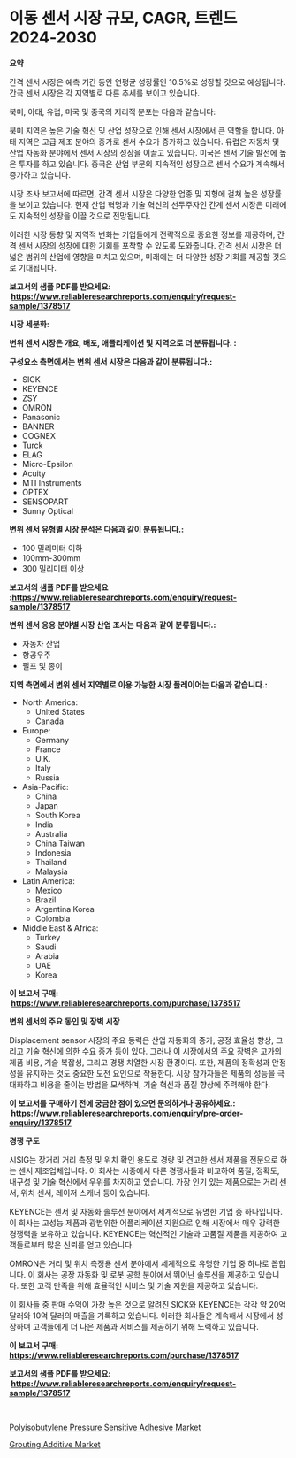 <p><h1>이동 센서 시장 규모, CAGR, 트렌드 2024-2030</h1></p><p><strong>요약</strong></p>
<p><p>간격 센서 시장은 예측 기간 동안 연평균 성장률인 10.5%로 성장할 것으로 예상됩니다. 간극 센서 시장은 각 지역별로 다른 추세를 보이고 있습니다.</p><p>북미, 아태, 유럽, 미국 및 중국의 지리적 분포는 다음과 같습니다:</p><p>북미 지역은 높은 기술 혁신 및 산업 성장으로 인해 센서 시장에서 큰 역할을 합니다. 아태 지역은 고급 제조 분야의 증가로 센서 수요가 증가하고 있습니다. 유럽은 자동차 및 산업 자동화 분야에서 센서 시장의 성장을 이끌고 있습니다. 미국은 센서 기술 발전에 높은 투자를 하고 있습니다. 중국은 산업 부문의 지속적인 성장으로 센서 수요가 계속해서 증가하고 있습니다.</p><p>시장 조사 보고서에 따르면, 간격 센서 시장은 다양한 업종 및 지형에 걸쳐 높은 성장률을 보이고 있습니다. 현재 산업 혁명과 기술 혁신의 선두주자인 간계 센서 시장은 미래에도 지속적인 성장을 이끌 것으로 전망됩니다.</p><p>이러한 시장 동향 및 지역적 변화는 기업들에게 전략적으로 중요한 정보를 제공하며, 간격 센서 시장의 성장에 대한 기회를 포착할 수 있도록 도와줍니다. 간격 센서 시장은 더 넓은 범위의 산업에 영향을 미치고 있으며, 미래에는 더 다양한 성장 기회를 제공할 것으로 기대됩니다.</p></p>
<p><strong>보고서의 샘플 PDF를 받으세요: &nbsp;<a href="https://www.reliableresearchreports.com/enquiry/request-sample/1378517">https://www.reliableresearchreports.com/enquiry/request-sample/1378517</a></strong></p>
<p><strong>시장 세분화:</strong></p>
<p><strong> 변위 센서 시장은 개요, 배포, 애플리케이션 및 지역으로 더 분류됩니다. :</strong></p>
<p><strong>구성요소 측면에서는 변위 센서 시장은 다음과 같이 분류됩니다.:</strong></p>
<p><ul><li>SICK</li><li>KEYENCE</li><li>ZSY</li><li>OMRON</li><li>Panasonic</li><li>BANNER</li><li>COGNEX</li><li>Turck</li><li>ELAG</li><li>Micro-Epsilon</li><li>Acuity</li><li>MTI Instruments</li><li>OPTEX</li><li>SENSOPART</li><li>Sunny Optical</li></ul></p>
<p><strong> 변위 센서 유형별 시장 분석은 다음과 같이 분류됩니다.:</strong></p>
<p><ul><li>100 밀리미터 이하</li><li>100mm-300mm</li><li>300 밀리미터 이상</li></ul></p>
<p><strong>보고서의 샘플 PDF를 받으세요 :<a href="https://www.reliableresearchreports.com/enquiry/request-sample/1378517">https://www.reliableresearchreports.com/enquiry/request-sample/1378517</a></strong></p>
<p><strong> 변위 센서 응용 분야별 시장 산업 조사는 다음과 같이 분류됩니다.:</strong></p>
<p><ul><li>자동차 산업</li><li>항공우주</li><li>펄프 및 종이</li></ul></p>
<p><strong>지역 측면에서 변위 센서 지역별로 이용 가능한 시장 플레이어는 다음과 같습니다.:</strong></p>
<p><ul>
    <li>
        North America:
        <ul>
            <li>United States</li>
            <li>Canada</li>
        </ul>
    </li>
    <li>
        Europe:
        <ul>
            <li>Germany</li>
            <li>France</li>
            <li>U.K.</li>
            <li>Italy</li>
            <li>Russia</li>
        </ul>
    </li>
    <li>
        Asia-Pacific:
        <ul>
            <li>China</li>
            <li>Japan</li>
            <li>South Korea</li>
            <li>India</li>
            <li>Australia</li>
            <li>China Taiwan</li>
            <li>Indonesia</li>
            <li>Thailand</li>
            <li>Malaysia</li>
        </ul>
    </li>
    <li>
        Latin America:
        <ul>
            <li>Mexico</li>
            <li>Brazil</li>
            <li>Argentina Korea</li>
            <li>Colombia</li>
        </ul>
    </li>
    <li>
        Middle East & Africa:
        <ul>
            <li>Turkey</li>
            <li>Saudi</li>
            <li>Arabia</li>
            <li>UAE</li>
            <li>Korea</li>
        </ul>
    </li>
    </ul></p>
<p><strong>이 보고서 구매: &nbsp;<a href="https://www.reliableresearchreports.com/purchase/1378517">https://www.reliableresearchreports.com/purchase/1378517</a></strong></p>
<p><strong>변위 센서의 주요 동인 및 장벽 시장</strong></p>
<p><p>Displacement sensor 시장의 주요 동력은 산업 자동화의 증가, 공정 효율성 향상, 그리고 기술 혁신에 의한 수요 증가 등이 있다. 그러나 이 시장에서의 주요 장벽은 고가의 제품 비용, 기술 복잡성, 그리고 경쟁 치열한 시장 환경이다. 또한, 제품의 정확성과 안정성을 유지하는 것도 중요한 도전 요인으로 작용한다. 시장 참가자들은 제품의 성능을 극대화하고 비용을 줄이는 방법을 모색하며, 기술 혁신과 품질 향상에 주력해야 한다.</p></p>
<p><strong>이 보고서를 구매하기 전에 궁금한 점이 있으면 문의하거나 공유하세요.: &nbsp;<a href="https://www.reliableresearchreports.com/enquiry/pre-order-enquiry/1378517">https://www.reliableresearchreports.com/enquiry/pre-order-enquiry/1378517</a></strong></p>
<p><strong>경쟁 구도</strong></p>
<p><p>시SIG는 장거리 거리 측정 및 위치 확인 용도로 경량 및 견고한 센서 제품을 전문으로 하는 센서 제조업체입니다. 이 회사는 시중에서 다른 경쟁사들과 비교하여 품질, 정확도, 내구성 및 기술 혁신에서 우위를 차지하고 있습니다. 가장 인기 있는 제품으로는 거리 센서, 위치 센서, 레이저 스캐너 등이 있습니다.</p><p>KEYENCE는 센서 및 자동화 솔루션 분야에서 세계적으로 유명한 기업 중 하나입니다. 이 회사는 고성능 제품과 광범위한 어플리케이션 지원으로 인해 시장에서 매우 강력한 경쟁력을 보유하고 있습니다. KEYENCE는 혁신적인 기술과 고품질 제품을 제공하여 고객들로부터 많은 신뢰를 얻고 있습니다.</p><p>OMRON은 거리 및 위치 측정용 센서 분야에서 세계적으로 유명한 기업 중 하나로 꼽힙니다. 이 회사는 공장 자동화 및 로봇 공학 분야에서 뛰어난 솔루션을 제공하고 있습니다. 또한 고객 만족을 위해 효율적인 서비스 및 기술 지원을 제공하고 있습니다.</p><p>이 회사들 중 판매 수익이 가장 높은 것으로 알려진 SICK와 KEYENCE는 각각 약 20억 달러와 10억 달러의 매출을 기록하고 있습니다. 이러한 회사들은 계속해서 시장에서 성장하며 고객들에게 더 나은 제품과 서비스를 제공하기 위해 노력하고 있습니다.</p></p>
<p><strong>이 보고서 구매: &nbsp; <a href="https://www.reliableresearchreports.com/purchase/1378517">https://www.reliableresearchreports.com/purchase/1378517</a></strong></p>
<p><strong>보고서의 샘플 PDF를 받으세요: &nbsp;<a href="https://www.reliableresearchreports.com/enquiry/request-sample/1378517">https://www.reliableresearchreports.com/enquiry/request-sample/1378517</a></strong><strong></strong></p>
<p>&nbsp;</p>
<p><p><a href="https://github.com/Glendatilghmankmgz0rbhwpy/Market-Research-Report-List-1/blob/main/polyisobutylene-pressure-sensitive-adhesive-market.md">Polyisobutylene Pressure Sensitive Adhesive Market</a></p><p><a href="https://butternut-bug-553.notion.site/Grouting-Additive-Market-Offers-Provide-Insightful-Data-for-the-Time-Period-from-2024-to-2031-and-al-8a9b401465a24e83966c46e0001d38cc">Grouting Additive Market</a></p></p>